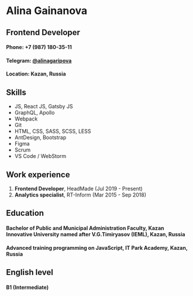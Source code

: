# Alina Gainanova

## Frontend Developer

#### Phone: +7 (987) 180-35-11
#### Telegram: [@alinagaripova](https://t.me/alinagaripova)
#### Location: Kazan, Russia

## Skills
* JS, React JS, Gatsby JS
* GraphQL, Apollo
* Webpack
* Git
* HTML, CSS, SASS, SCSS, LESS
* AntDesign, Bootstrap
* Figma
* Scrum
* VS Code / WebStorm 

## Work experience
1. __Frontend Developer__, HeadMade (Jul 2019 - Present)
2. __Analytics specialist__, RT-Inform (Mar 2015 - Sep 2018)

## Education
#### __Bachelor of Public and Municipal Administration Faculty__, Kazan Innovative University named after V.G.Timiryasov (IEML), Kazan, Russia
#### __Advanced training programming on JavaScript__, IT Park Academy, Kazan, Russia

## English level
#### B1 (Intermediate) 